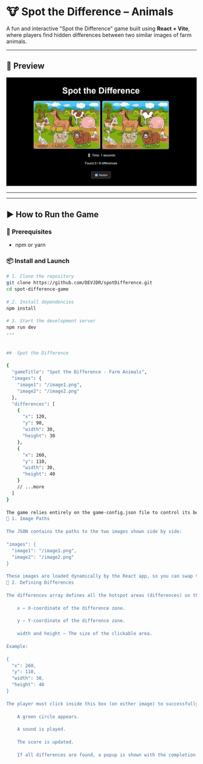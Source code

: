 # 🐮 Spot the Difference –  Animals

A fun and interactive "Spot the Difference" game built using **React + Vite**, where players find hidden differences between two similar images of farm animals.

---

## 📸 Preview

![Game Screenshot](./public/screenshot.png)


---

---

## ▶️ How to Run the Game

### 🔧 Prerequisites

- npm or yarn

### 📦 Install and Launch

```bash
# 1. Clone the repository
git clone https://github.com/DEVJDR/spotDifference.git
cd spot-difference-game

# 2. Install dependencies
npm install

# 3. Start the development server
npm run dev
---


##  Spot the Difference

{
  "gameTitle": "Spot the Difference - Farm Animals",
  "images": {
    "image1": "/image1.png",
    "image2": "/image2.png"
  },
  "differences": [
    {
      "x": 120,
      "y": 90,
      "width": 30,
      "height": 30
    },
    {
      "x": 260,
      "y": 110,
      "width": 30,
      "height": 40
    }
    // ...more
  ]
}

The game relies entirely on the game-config.json file to control its behavior. This makes it easily customizable without touching the JavaScript code. Here’s how it's used:
🔹 1. Image Paths

The JSON contains the paths to the two images shown side by side:

"images": {
  "image1": "/image1.png",
  "image2": "/image2.png"
}

These images are loaded dynamically by the React app, so you can swap them with any other pair by simply updating these paths.
🔹 2. Defining Differences

The differences array defines all the hotspot areas (differences) on the image using:

    x – X-coordinate of the difference zone.

    y – Y-coordinate of the difference zone.

    width and height – The size of the clickable area.

Example:

{
  "x": 260,
  "y": 110,
  "width": 30,
  "height": 40
}

The player must click inside this box (on either image) to successfully spot the difference. When clicked correctly:

    A green circle appears.

    A sound is played.

    The score is updated.

    If all differences are found, a popup is shown with the completion time.
